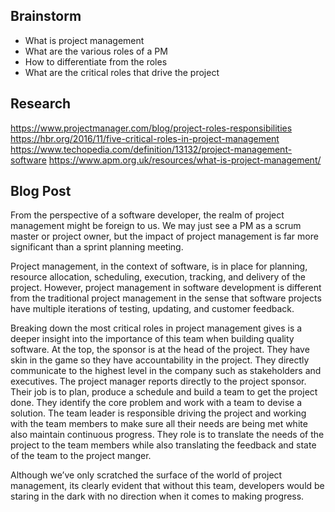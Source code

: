 ## Brainstorm

- What is project management
- What are the various roles of a PM
- How to differentiate from the roles
- What are the critical roles that drive the project

## Research

https://www.projectmanager.com/blog/project-roles-responsibilities
https://hbr.org/2016/11/five-critical-roles-in-project-management
https://www.techopedia.com/definition/13132/project-management-software
https://www.apm.org.uk/resources/what-is-project-management/


## Blog Post

From the perspective of a software developer, the realm of project management might be foreign to us. We may just see a PM as a scrum master or project owner, but the impact of project management is far more significant than a sprint planning meeting.

Project management, in the context of software, is in place for planning, resource allocation, scheduling, execution, tracking, and delivery of the project. However, project management in software development is different from the traditional project management in the sense that software projects have multiple iterations of testing, updating, and customer feedback.

Breaking down the most critical roles in project management gives is a deeper insight into the importance of this team when building quality software. At the top, the sponsor is at the head of the project. They have skin in the game so they have accountability in the project. They directly communicate to the highest level in the company such as stakeholders and executives. The project manager reports directly to the project sponsor. Their job is to plan, produce a schedule and build a team to get the project done. They identify the core problem and work with a team to devise a solution. The team leader is responsible driving the project and working with the team members to make sure all their needs are being met white also maintain continuous progress. They role is to translate the needs of the project to the team members while also translating the feedback and state of the team to the project manger. 

Although we’ve only scratched the surface of the world of project management, its clearly evident that without this team, developers would be staring in the dark with no direction when it comes to making progress. 
